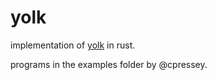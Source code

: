 # yolk
implementation of [yolk](https://github.com/catseye/Yolk) in rust.

programs in the examples folder by @cpressey.
